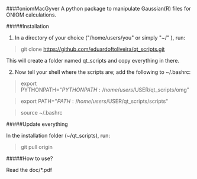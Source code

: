 
####oniomMacGyver
A python package to manipulate Gaussian(R) files for ONIOM calculations.


#####Installation

1. In a directory of your choice ("/home/users/you" or simply "~/" ), run:

> git clone https://github.com/eduardoftoliveira/qt_scripts.git

This will create a folder named qt_scripts and copy everything in there.

2. Now tell your shell where the scripts are; add the following to ~/.bashrc:

> export PYTHONPATH="$PYTHONPATH:/home/users/$USER/qt_scripts/omg"

> export PATH="$PATH:/home/users/$USER/qt_scripts/scripts"

> source ~/.bashrc


#####Update everything

In the installation folder (~/qt_scripts), run:

> git pull origin


#####How to use?

Read the doc/*.pdf

